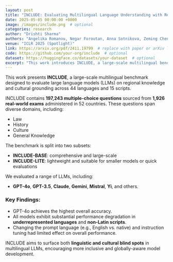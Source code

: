 ```yaml
---
layout: post
title: "INCLUDE: Evaluating Multilingual Language Understanding with Regional Knowledge"
date: 2025-05-05 00:00:00 +0000
image: /images/include.png  # optional
categories: research
author: "Drishti Sharma"
authors: "Angelika Romanou, Negar Foroutan, Anna Sotnikova, Zeming Chen, Sree Harsha Nelaturu, Shivalika Singh,......,<strong>Drishti Sharma</strong>,....., Marzieh Fadaee, Sara Hooker, Antoine Bosselut"
venue: "ICLR 2025 (Spotlight)"
link: https://arxiv.org/pdf/2411.19799  # replace with paper or arXiv link
code: https://github.com/your-org/include  # optional
dataset: https://huggingface.co/datasets/your-dataset  # optional
excerpt: "This work introduces INCLUDE, a large-scale multilingual benchmark developed to assess LLMs on regional knowledge and cultural grounding across 44 languages and 15 scripts. Comprising 197,243 multiple-choice questions derived from 1,926 real-world exams conducted in 52 countries, the benchmark spans domains such as law, history, culture, and general knowledge. INCLUDE is organized into two subsets: INCLUDE-BASE, which is comprehensive and large-scale, and INCLUDE-LITE, a lightweight version suitable for smaller models or quicker evaluations. The benchmark evaluates a variety of LLMs, including GPT-4o, GPT-3.5, Claude, Gemini, Mistral, Yi, and others. Among these, GPT-4o demonstrated the highest overall accuracy, though all models showed significant performance drops in underrepresented languages and non-Latin scripts. Notably, altering the prompt language or applying instruction tuning had minimal impact on performance."
---
```


This work presents **INCLUDE**, a large-scale multilingual benchmark designed to evaluate large language models (LLMs) on regional knowledge and cultural grounding across 44 languages and 15 scripts.

INCLUDE contains **197,243 multiple-choice questions** sourced from **1,926 real-world exams** administered in 52 countries. These questions span diverse domains, including:

- Law  
- History  
- Culture  
- General Knowledge  

The benchmark is split into two subsets:

- **INCLUDE-BASE**: comprehensive and large-scale  
- **INCLUDE-LITE**: lightweight and suitable for smaller models or quick evaluations

We evaluated a range of LLMs, including:

- **GPT-4o**, **GPT-3.5**, **Claude**, **Gemini**, **Mistral**, **Yi**, and others.

### Key Findings:

- GPT-4o achieves the highest overall accuracy.
- All models exhibit substantial performance degradation in **underrepresented languages** and **non-Latin scripts**.
- Changing the prompt language (e.g., English vs. native) and instruction tuning had limited effect on overall performance.

INCLUDE aims to surface both **linguistic and cultural blind spots** in multilingual LLMs, encouraging more inclusive and globally-aware model development.
